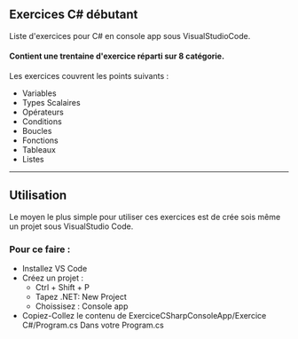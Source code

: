 ## Exercices C# débutant 
Liste d'exercices pour C# en console app sous VisualStudioCode.  

#### Contient une trentaine d'exercice réparti sur 8 catégorie.
Les exercices couvrent les points suivants :
- Variables
- Types Scalaires
- Opérateurs
- Conditions
- Boucles
- Fonctions
- Tableaux
- Listes
_________
  
 
## Utilisation
Le moyen le plus simple pour utiliser ces exercices est de crée sois même un projet sous VisualStudio Code. 
### Pour ce faire :
- Installez VS Code
- Créez un projet :
  - Ctrl + Shift + P
  - Tapez .NET: New Project
  - Choissisez : Console app
-  Copiez-Collez le contenu de ExerciceCSharpConsoleApp/Exercice C#/Program.cs
   Dans votre Program.cs
